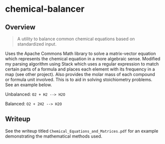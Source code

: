 # chemical-balancer

## Overview

>A utility to balance common chemical equations based on standardized input.

Uses the Apache Commons Math library to solve a matrix-vector equation which represents the chemical equation in a more algebraic sense. 
Modified my parsing algorithm using Stack which uses a regular expression to match certain parts of a formula and places each element with its frequency in a map (see other project).
Also provides the molar mass of each compound or formula unit involved. This is to aid in solving stoichiometry problems. See an example below.

Unbalanced: `O2 + H2 --> H2O`

Balanced: `O2 + 2H2 --> H2O`

## Writeup

See the writeup titled `Chemical_Equations_and_Matrices.pdf` for an example demonstrating the mathematical methods used.
